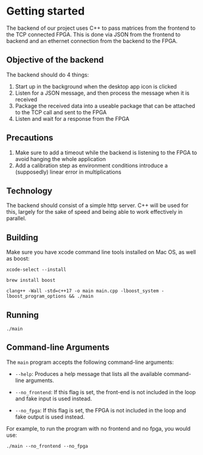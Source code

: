 # Getting started
The backend of our project uses C++ to pass matrices from the frontend to the TCP connected FPGA. 
This is done via JSON from the frontend to backend and an ethernet connection from the backend to the FPGA.

## Objective of the backend
The backend should do 4 things:
1. Start up in the background when the desktop app icon is clicked
2. Listen for a JSON message, and then process the message when it is received
3. Package the received data into a useable package that can be attached to the TCP call and sent to the FPGA
4. Listen and wait for a response from the FPGA

## Precautions
1. Make sure to add a timeout while the backend is listening to the FPGA to avoid hanging the whole application
2. Add a calibration step as environment conditions introduce a (supposedly) linear error in multiplications


## Technology
The backend should consist of a simple http server. C++ will be used for this, largely for the sake of speed and being able to work effectively in parallel.

## Building
Make sure you have xcode command line tools installed on Mac OS, as well as boost:

`xcode-select --install`

`brew install boost`

`clang++ -Wall -std=c++17 -o main main.cpp -lboost_system -lboost_program_options && ./main`

## Running
`./main`

## Command-line Arguments
The `main` program accepts the following command-line arguments:

- `--help`: Produces a help message that lists all the available command-line arguments.

- `--no_frontend`: If this flag is set, the front-end is not included in the loop and fake input is used instead.

- `--no_fpga`: If this flag is set, the FPGA is not included in the loop and fake output is used instead.

For example, to run the program with no frontend and no fpga, you would use:

`./main --no_frontend --no_fpga`
